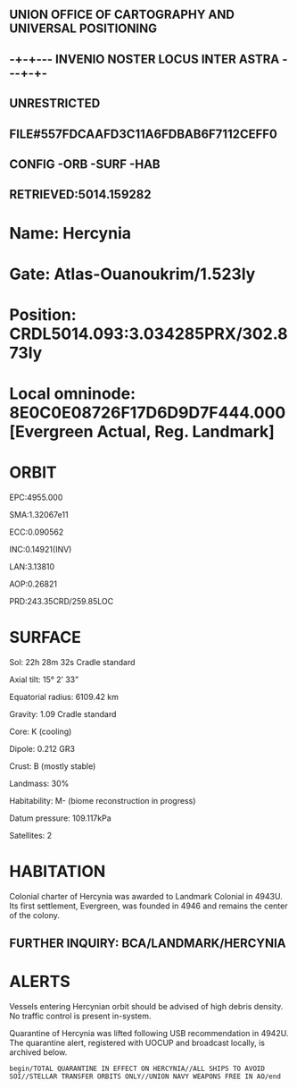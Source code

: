 ## UNION OFFICE OF CARTOGRAPHY AND UNIVERSAL POSITIONING
##   -+-+--- INVENIO NOSTER LOCUS INTER ASTRA ---+-+-
## UNRESTRICTED
## FILE#557FDCAAFD3C11A6FDBAB6F7112CEFF0
## CONFIG -ORB -SURF -HAB
## RETRIEVED:5014.159282

# Name: Hercynia
# Gate: Atlas-Ouanoukrim/1.523ly
# Position: CRDL5014.093:3.034285PRX/302.873ly
# Local omninode: 8E0C0E08726F17D6D9D7F444.000[Evergreen Actual, Reg. Landmark]

# ORBIT
EPC:4955.000

SMA:1.32067e11

ECC:0.090562

INC:0.14921(INV)

LAN:3.13810

AOP:0.26821

PRD:243.35CRD/259.85LOC

# SURFACE
Sol: 22h 28m 32s Cradle standard

Axial tilt: 15° 2’ 33”

Equatorial radius: 6109.42 km

Gravity: 1.09 Cradle standard

Core: K (cooling)

Dipole: 0.212 GR3

Crust: B (mostly stable)

Landmass: 30%

Habitability: M- (biome reconstruction in progress)

Datum pressure: 109.117kPa

Satellites: 2

# HABITATION 
Colonial charter of Hercynia was awarded to Landmark Colonial in 4943U. Its first settlement, Evergreen, was founded in 4946 and remains the center of the colony.

## FURTHER INQUIRY: BCA/LANDMARK/HERCYNIA

# ALERTS 
Vessels entering Hercynian orbit should be advised of high debris density. 
No traffic control is present in-system.

Quarantine of Hercynia was lifted following USB recommendation in 4942U. The quarantine alert, registered with UOCUP and broadcast locally, is archived below.

`begin/TOTAL QUARANTINE IN EFFECT ON HERCYNIA//ALL SHIPS TO AVOID SOI//STELLAR TRANSFER ORBITS ONLY//UNION NAVY WEAPONS FREE IN AO/end`